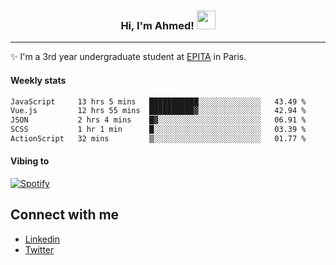 <!-- Heading -->
<h3 align="center"> Hi, I'm Ahmed! <img src = "https://raw.githubusercontent.com/MartinHeinz/MartinHeinz/master/wave.gif" width = 30px></h3>

<!-- About section -->
---
✨ I'm a 3rd year undergraduate student at <a href="https://www.epita.fr/en/">EPITA</a> in Paris.

<h4 align ="left"> Weekly stats </h4>

<!--START_SECTION:waka-->

```txt
JavaScript     13 hrs 5 mins   ███████████░░░░░░░░░░░░░░   43.49 %
Vue.js         12 hrs 55 mins  ██████████▓░░░░░░░░░░░░░░   42.94 %
JSON           2 hrs 4 mins    █▓░░░░░░░░░░░░░░░░░░░░░░░   06.91 %
SCSS           1 hr 1 min      █░░░░░░░░░░░░░░░░░░░░░░░░   03.39 %
ActionScript   32 mins         ▒░░░░░░░░░░░░░░░░░░░░░░░░   01.77 %
```

<!--END_SECTION:waka-->

<!-- [![Ahmed's GitHub stats](https://github-readme-stats.vercel.app/api?username=ahmedhassayoune)](https://github.com/anuraghazra/github-readme-stats) -->

<h4 align ="left">Vibing to</h4>

[![Spotify](https://novatorem-ten-lyart.vercel.app/api/spotify)](https://open.spotify.com/user/31knevkvll66tzc3gqtoi6ngjbre)

<!-- Connect section -->

## Connect with me
  * <a href="https://www.linkedin.com/in/ahmed-hassayoune">Linkedin</a>
  * <a href="https://twitter.com/Ahmedhassaaa">Twitter</a>

<!-- Connect section: END -->
